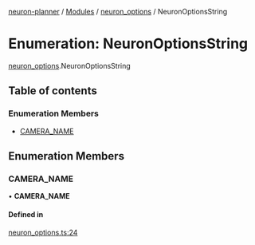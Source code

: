 [neuron-planner](../README.md) / [Modules](../modules.md) / [neuron\_options](../modules/neuron_options.md) / NeuronOptionsString

# Enumeration: NeuronOptionsString

[neuron_options](../modules/neuron_options.md).NeuronOptionsString

## Table of contents

### Enumeration Members

- [CAMERA\_NAME](neuron_options.NeuronOptionsString.md#camera_name)

## Enumeration Members

### CAMERA\_NAME

• **CAMERA\_NAME**

#### Defined in

[neuron_options.ts:24](https://github.com/vtol-neuron/neuron-planner/blob/4c781e4/src/js/neuron_options.ts#L24)

